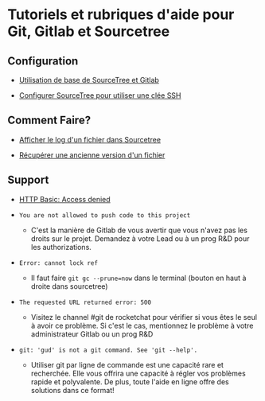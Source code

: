 # Tutoriels et rubriques d'aide pour Git, Gitlab et Sourcetree

## Configuration

* [Utilisation de base de SourceTree et Gitlab](pdf/sarbakan_sourcetree.pdf)

* [Configurer SourceTree pour utiliser une clée SSH](Configuration-SourceTree-avec-clée-SSH)

## Comment Faire?

* [Afficher le log d'un fichier dans Sourcetree](sourcetree-log-file)

* [Récupérer une ancienne version d'un fichier](sourcetree-reset-to-commit)

## Support

* [HTTP Basic: Access denied](http-access-denied)

* `You are not allowed to push code to this project`  
    * C'est la manière de Gitlab de vous avertir que vous n'avez pas les droits sur le projet. Demandez à votre Lead ou à un prog R&D pour les authorizations.

* `Error: cannot lock ref`
    * Il faut faire `git gc --prune=now` dans le terminal (bouton en haut à droite dans sourcetree)

* `The requested URL returned error: 500`
    * Visitez le channel #git de rocketchat pour vérifier si vous êtes le seul à avoir ce problème. Si c'est le cas, mentionnez le problème à votre administrateur Gitlab ou un prog R&D

* `git: 'gud' is not a git command. See 'git --help'.`
    * Utiliser git par ligne de commande est une capacité rare et recherchée. Elle vous offrira une capacité à régler vos problèmes rapide et polyvalente. De plus, toute l'aide en ligne offre des solutions dans ce format!